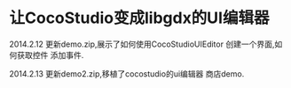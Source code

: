 # 让CocoStudio变成libgdx的UI编辑器




2014.2.12 更新demo.zip,展示了如何使用CocoStudioUIEditor 创建一个界面,如何获取控件 添加事件.

2014.2.13 更新demo2.zip,移植了cocostudio的ui编辑器 商店demo.
